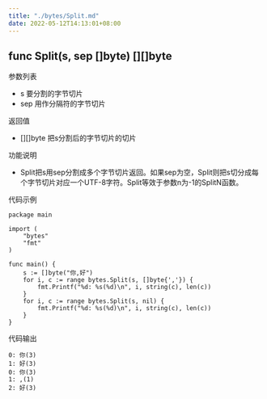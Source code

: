 ```yaml
---
title: "./bytes/Split.md"
date: 2022-05-12T14:13:01+08:00
---
```

## func Split(s, sep []byte) [][]byte

参数列表

- s 要分割的字节切片
- sep 用作分隔符的字节切片

返回值

- [][]byte 把s分割后的字节切片的切片

功能说明

- Split把s用sep分割成多个字节切片返回。如果sep为空，Split则把s切分成每个字节切片对应一个UTF-8字符。Split等效于参数n为-1的SplitN函数。

代码示例

	package main

	import (
		"bytes"
		"fmt"
	)

	func main() {
		s := []byte("你,好")
		for i, c := range bytes.Split(s, []byte{','}) {
			fmt.Printf("%d: %s(%d)\n", i, string(c), len(c))
		}
		for i, c := range bytes.Split(s, nil) {
			fmt.Printf("%d: %s(%d)\n", i, string(c), len(c))
		}
	}

代码输出

	0: 你(3)
	1: 好(3)
	0: 你(3)
	1: ,(1)
	2: 好(3)
